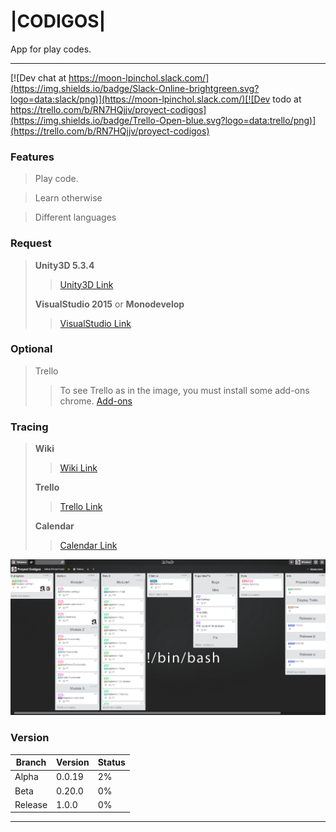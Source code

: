 # |CODIGOS|
App for play codes.
_______________________________
[![Dev chat at https://moon-lpinchol.slack.com/](https://img.shields.io/badge/Slack-Online-brightgreen.svg?logo=data:slack/png)](https://moon-lpinchol.slack.com/)[![Dev todo at https://trello.com/b/RN7HQjjv/proyect-codigos](https://img.shields.io/badge/Trello-Open-blue.svg?logo=data:trello/png)](https://trello.com/b/RN7HQjjv/proyect-codigos)

### Features

>Play code.

>Learn otherwise

>Different languages


### Request

> **Unity3D 5.3.4**
>>[Unity3D Link][1]
>
> **VisualStudio 2015** or **Monodevelop**
>> [VisualStudio Link][2]

### Optional 

> Trello
>> To see Trello as in the image, you must install some add-ons chrome. [Add-ons][6]


### Tracing

> **Wiki**
>> [Wiki Link][3]
>
> **Trello**
>> [Trello Link][4]
>
> **Calendar**
>> [Calendar Link][5]

![TP](/Resources/PreviewTrello.png)

### Version

| Branch     | Version    | Status |
| --------|---------|-------|
| Alpha  | 0.0.19   | 2%    |
| Beta | 0.20.0 | 0%    |
| Release | 1.0.0 | 0%    |

____________________________________


[1]: https://unity3d.com "Unity3D Link"
[2]: https://www.visualstudio.com "Visual Studio 2015"
[3]: https://github.com/lPinchol/codigo/wiki "Wiki CODIGOS"
[4]: https://trello.com/b/RN7HQjjv/proyect-codigos "Trello CODIGOS"
[5]: https://trello.com/b/RN7HQjjv/proyect-codigos/calendar "Calendar CODIGOS" 
[6]: https://trello.com/c/GqkdDgop/3-guide-trello "Trello add-ons"
